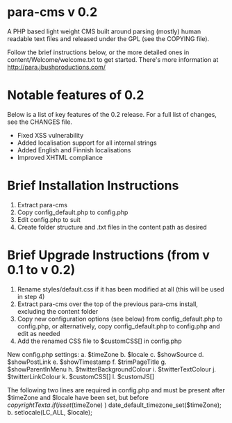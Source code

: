 para-cms v 0.2
========

A PHP based light weight CMS built around parsing (mostly) human readable text files and released under the GPL (see the COPYING file).

Follow the brief instructions below, or the more detailed ones in content/Welcome/welcome.txt to get started.
There's more information at http://para.jbushproductions.com/



Notable features of 0.2
=========

Below is a list of key features of the 0.2 release. For a full list of changes, see the CHANGES file.

* Fixed XSS vulnerability
* Added localisation support for all internal strings
* Added English and Finnish localisations
* Improved XHTML compliance 



Brief Installation Instructions
=========

1. Extract para-cms
2. Copy config_default.php to config.php
3. Edit config.php to suit
4. Create folder structure and .txt files in the content path as desired



Brief Upgrade Instructions (from v 0.1  to v 0.2)
=========

1. Rename styles/default.css if it has been modified at all (this will be used in step 4)
2. Extract para-cms over the top of the previous para-cms install, excluding the content folder
3. Copy new configuration options (see below) from config_default.php to config.php, or alternatively, copy config_default.php to config.php and edit as needed
4. Add the renamed CSS file to $customCSS[] in config.php

New config.php settings:
a.  $timeZone
b.  $locale
c.  $showSource
d.  $showPostLink
e.  $showTimestamp
f.  $trimPageTitle
g.  $showParentInMenu
h.  $twitterBackgroundColour
i.  $twitterTextColour
j.  $twitterLinkColour
k.  $customCSS[]
l.  $customJS[]

    
The following two lines are required in config.php and must be present after $timeZone and $locale have been set, but before $copyrightText
    a.  if( isset($timeZone) ) date_default_timezone_set($timeZone);
    b.  setlocale(LC_ALL, $locale);

